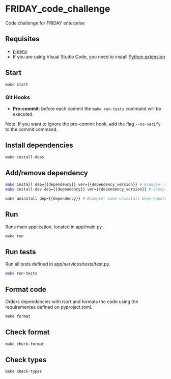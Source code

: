 # FRIDAY_code_challenge
Code challenge for FRIDAY enterprise

## Requisites

- [pipenv](https://pypi.org/project/pipenv/)
- If you are using Visual Studio Code, you need to install [Python extension](https://marketplace.visualstudio.com/items?itemName=ms-python.python)
## Start

```bash
make start
```

### Git Hooks

* **Pre-commit**: before each commit the `make run-tests` command will be executed. 

Note: If you want to ignore the pre-commit hook, add the flag `--no-verify` to the commit command.


## Install dependencies

```bash
make install-deps
```

## Add/remove dependency

```bash
make install dep={{dependency}} ver={{dependency_version}} # Example: make install dep=requests ver=2.26.0
make install-dev dep={{dependency}} ver={{dependency_version}} # Example: make install-dev dep=requests ver=2.26.0

make uninstall dep={{dependency}} # Example: make uninstall dep=requests
```

## Run

Runs main application, located in app/main.py .
```bash
make run
```

## Run tests

Run all tests defined in app/services/tests/test.py.
```bash
make run-tests
```

## Format code

Orders dependencies with isort and formats the code using the requirementes defined on pyproject.toml.

```bash
make format
```

## Check format

```bash
make check-format
```

## Check types
```bash
make check-types
```